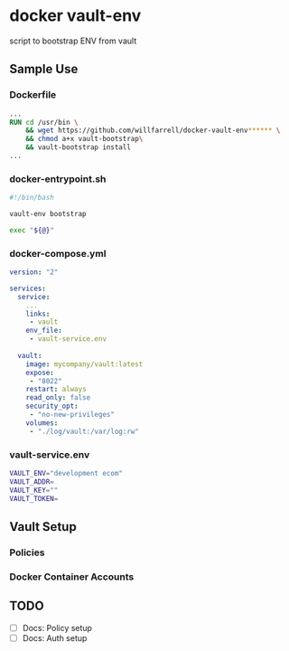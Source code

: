 # docker vault-env
script to bootstrap ENV from vault



## Sample Use
### Dockerfile
```Dockerfile
...
RUN cd /usr/bin \
    && wget https://github.com/willfarrell/docker-vault-env****** \
    && chmod a+x vault-bootstrap\
    && vault-bootstrap install
...
```

### docker-entrypoint.sh
```bash
#!/bin/bash

vault-env bootstrap

exec "${@}"
```

### docker-compose.yml
```yml
version: "2"

services:
  service:
    ...
    links:
     - vault
    env_file:
     - vault-service.env
  
  vault:
    image: mycompany/vault:latest
    expose:
     - "8022"
    restart: always
    read_only: false
    security_opt:
     - "no-new-privileges"
    volumes:
     - "./log/vault:/var/log:rw"
```

### vault-service.env
```bash
VAULT_ENV="development ecom"
VAULT_ADDR=
VAULT_KEY=""
VAULT_TOKEN=
```

## Vault Setup

### Policies


### Docker Container Accounts


## TODO
- [ ] Docs: Policy setup
- [ ] Docs: Auth setup